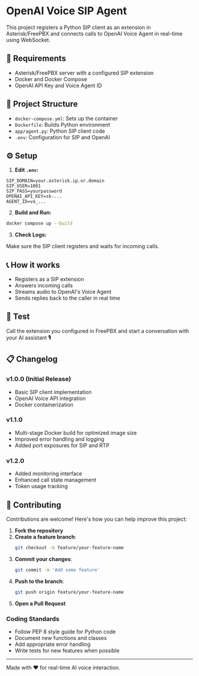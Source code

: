 # OpenAI Voice SIP Agent

This project registers a Python SIP client as an extension in Asterisk/FreePBX and connects calls to OpenAI Voice Agent in real-time using WebSocket.

## 🧰 Requirements

- Asterisk/FreePBX server with a configured SIP extension
- Docker and Docker Compose
- OpenAI API Key and Voice Agent ID

## 📁 Project Structure

- `docker-compose.yml`: Sets up the container
- `Dockerfile`: Builds Python environment
- `app/agent.py`: Python SIP client code
- `.env`: Configuration for SIP and OpenAI

## ⚙️ Setup

1. **Edit `.env`:**

```env
SIP_DOMAIN=your.asterisk.ip.or.domain
SIP_USER=1001
SIP_PASS=yourpassword
OPENAI_API_KEY=sk-...
AGENT_ID=va_...
```

2. **Build and Run:**

```bash
docker compose up --build
```

3. **Check Logs:**

Make sure the SIP client registers and waits for incoming calls.

## 📞 How it works

- Registers as a SIP extension
- Answers incoming calls
- Streams audio to OpenAI's Voice Agent
- Sends replies back to the caller in real time

## 🧪 Test

Call the extension you configured in FreePBX and start a conversation with your AI assistant 🎙️

## 📋 Changelog

### v1.0.0 (Initial Release)
- Basic SIP client implementation
- OpenAI Voice API integration
- Docker containerization

### v1.1.0
- Multi-stage Docker build for optimized image size
- Improved error handling and logging
- Added port exposures for SIP and RTP

### v1.2.0
- Added monitoring interface
- Enhanced call state management
- Token usage tracking

## 🤝 Contributing

Contributions are welcome! Here's how you can help improve this project:

1. **Fork the repository**
2. **Create a feature branch**:
   ```bash
   git checkout -b feature/your-feature-name
   ```
3. **Commit your changes**:
   ```bash
   git commit -m 'Add some feature'
   ```
4. **Push to the branch**:
   ```bash
   git push origin feature/your-feature-name
   ```
5. **Open a Pull Request**

### Coding Standards
- Follow PEP 8 style guide for Python code
- Document new functions and classes
- Add appropriate error handling
- Write tests for new features when possible

---

Made with ❤️ for real-time AI voice interaction.

